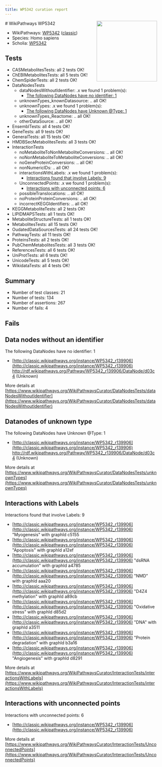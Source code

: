 ```yaml
---
title: WP5342 curation report
---
```


<img style="float: right; width: 200px" src="https://upload.wikimedia.org/wikipedia/commons/thumb/8/83/Wplogo_with_text_500.png/640px-Wplogo_with_text_500.png" />
# WikiPathways WP5342

* WikiPathways: [WP5342](https://wikipathways.org/pathways/WP5342) ([classic](https://classic.wikipathways.org/instance/WP5342))
* Species: Homo sapiens
* Scholia: [WP5342](https://scholia.toolforge.org/wikipathways/WP5342)
## Tests
* CASMetabolitesTests: all 2 tests OK!
* ChEBIMetabolitesTests: all 5 tests OK!
* ChemSpiderTests: all 2 tests OK!
* DataNodesTests
    * dataNodesWithoutIdentifier: .x we found 1 problem(s):
        * [The following DataNodes have no identifier: 1](#d2d32fa0)
    * unknownTypes_knownDatasource: .. all OK!
    * unknownTypes: .x we found 1 problem(s):
        * [The following DataNodes have Unknown @Type: 1](#839973df)
    * unknownTypes_Reactome: .. all OK!
    * otherDataSource: .. all OK!
* EnsemblTests: all 4 tests OK!
* GeneTests: all 9 tests OK!
* GeneralTests: all 15 tests OK!
* HMDBSecMetabolitesTests: all 3 tests OK!
* InteractionTests
    * noMetaboliteToNonMetaboliteConversions: .. all OK!
    * noNonMetaboliteToMetaboliteConversions: .. all OK!
    * noGeneProteinConversions: .. all OK!
    * nonNumericIDs: .. all OK!
    * interactionsWithLabels: .x we found 1 problem(s):
        * [Interactions found that involve Labels: 9](#630d2680)
    * UnconnectedPoints: .x we found 1 problem(s):
        * [Interactions with unconnected points: 6](#35a61ade)
    * possibleTranslocations: .. all OK!
    * noProteinProteinConversions: .. all OK!
    * incorrectKEGGIdentifiers: .. all OK!
* KEGGMetaboliteTests: all 2 tests OK!
* LIPIDMAPSTests: all 1 tests OK!
* MetaboliteStructureTests: all 1 tests OK!
* MetabolitesTests: all 15 tests OK!
* OudatedDataSourcesTests: all 24 tests OK!
* PathwayTests: all 11 tests OK!
* ProteinsTests: all 2 tests OK!
* PubChemMetabolitesTests: all 3 tests OK!
* ReferencesTests: all 6 tests OK!
* UniProtTests: all 6 tests OK!
* UnicodeTests: all 5 tests OK!
* WikidataTests: all 4 tests OK!


## Summary

* Number of test classes: 21
* Number of tests: 134
* Number of assertions: 267
* Number of fails: 4

## Fails

<a name="d2d32fa0" />

## Data nodes without an identifier

The following DataNodes have no identifier: 1

* [http://classic.wikipathways.org/instance/WP5342_r139906](http://classic.wikipathways.org/instance/WP5342_r139906) http://rdf.wikipathways.org/Pathway/WP5342_r139906/DataNode/d03c4 (Unknown)


More details at [https://www.wikipathways.org/WikiPathwaysCurator/DataNodesTests/dataNodesWithoutIdentifier](https://www.wikipathways.org/WikiPathwaysCurator/DataNodesTests/dataNodesWithoutIdentifier)

<a name="839973df" />

## Datanodes of unknown type

The following DataNodes have Unknown @Type: 1

* [http://classic.wikipathways.org/instance/WP5342_r139906](http://classic.wikipathways.org/instance/WP5342_r139906) http://rdf.wikipathways.org/Pathway/WP5342_r139906/DataNode/d03c4 (Unknown)


More details at [https://www.wikipathways.org/WikiPathwaysCurator/DataNodesTests/unknownTypes](https://www.wikipathways.org/WikiPathwaysCurator/DataNodesTests/unknownTypes)

<a name="630d2680" />

## Interactions with Labels

Interactions found that involve Labels: 9

* [http://classic.wikipathways.org/instance/WP5342_r139906](http://classic.wikipathways.org/instance/WP5342_r139906) "Myogenesis" with graphId c5155
* [http://classic.wikipathways.org/instance/WP5342_r139906](http://classic.wikipathways.org/instance/WP5342_r139906) "Apoptosis" with graphId a12ef
* [http://classic.wikipathways.org/instance/WP5342_r139906](http://classic.wikipathways.org/instance/WP5342_r139906) "dsRNA accumulation" with graphId a4785
* [http://classic.wikipathways.org/instance/WP5342_r139906](http://classic.wikipathways.org/instance/WP5342_r139906) "NMD" with graphId aaa20
* [http://classic.wikipathways.org/instance/WP5342_r139906](http://classic.wikipathways.org/instance/WP5342_r139906) "D4Z4 methylation" with graphId a89cb
* [http://classic.wikipathways.org/instance/WP5342_r139906](http://classic.wikipathways.org/instance/WP5342_r139906) "Oxidative stress" with graphId d85d2
* [http://classic.wikipathways.org/instance/WP5342_r139906](http://classic.wikipathways.org/instance/WP5342_r139906) "DNA" with graphId a3511
* [http://classic.wikipathways.org/instance/WP5342_r139906](http://classic.wikipathways.org/instance/WP5342_r139906) "Protein degradation" with graphId b3a16
* [http://classic.wikipathways.org/instance/WP5342_r139906](http://classic.wikipathways.org/instance/WP5342_r139906) "Angiogenesis" with graphId d8291


More details at [https://www.wikipathways.org/WikiPathwaysCurator/InteractionTests/interactionsWithLabels](https://www.wikipathways.org/WikiPathwaysCurator/InteractionTests/interactionsWithLabels)

<a name="35a61ade" />

## Interactions with unconnected points

Interactions with unconnected points: 6

* [http://classic.wikipathways.org/instance/WP5342_r139906](http://classic.wikipathways.org/instance/WP5342_r139906)


More details at [https://www.wikipathways.org/WikiPathwaysCurator/InteractionTests/UnconnectedPoints](https://www.wikipathways.org/WikiPathwaysCurator/InteractionTests/UnconnectedPoints)

